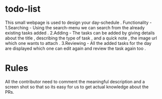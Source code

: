 # todo-list
This small webpage is used to design your day-schedule .
Functionality -
1.Searching - Using the search-menu we can search   from the already existing tasks added .
2.Adding - The tasks can be added by giving details about the title , describing the type of task , and a quick note , the image url which one wants to attach .
3.Reviewing - All the added tasks for the day are displayed which one can edit again and review the task again too .

# Rules
All the contributor need to comment the meaningful description and a screen shot so that so its easy for us to get actual knowledge about the PRs.

